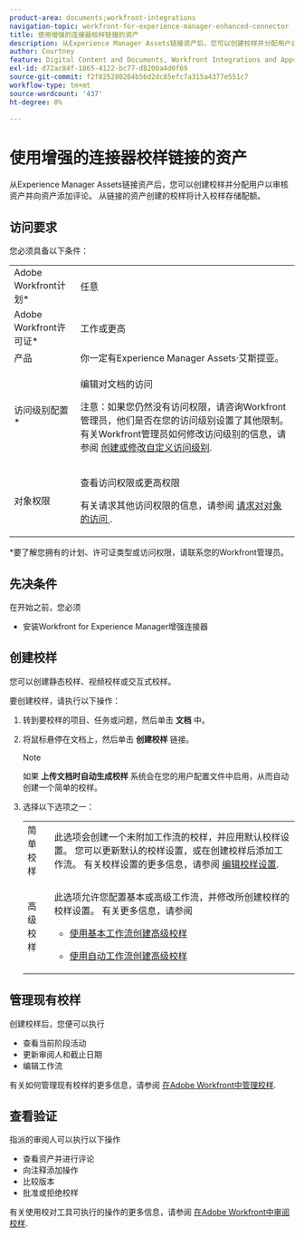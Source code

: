 ```yaml
---
product-area: documents;workfront-integrations
navigation-topic: workfront-for-experience-manager-enhanced-connector
title: 使用增强的连接器校样链接的资产
description: 从Experience Manager Assets链接资产后，您可以创建校样并分配用户以审核资产并向资产添加评论。
author: Courtney
feature: Digital Content and Documents, Workfront Integrations and Apps
exl-id: d72ac84f-1865-4122-bc77-d8200a4d0f69
source-git-commit: f2f825280204b56d2dc85efc7a315a4377e551c7
workflow-type: tm+mt
source-wordcount: '437'
ht-degree: 0%

---
```


# 使用增强的连接器校样链接的资产

从Experience Manager Assets链接资产后，您可以创建校样并分配用户以审核资产并向资产添加评论。 从链接的资产创建的校样将计入校样存储配额。

## 访问要求

您必须具备以下条件：

<table style="table-layout:auto"> 
 <col> 
 <col> 
 <tbody> 
  <tr> 
   <td role="rowheader">Adobe Workfront计划*</td> 
   <td> <p> 任意</p> </td> 
  </tr> 
  <tr> 
   <td role="rowheader">Adobe Workfront许可证*</td> 
   <td> <p>工作或更高</p> </td> 
  </tr> 
  <tr> 
   <td role="rowheader">产品</td> 
   <td>你一定有Experience Manager Assets·艾斯提亚。</td> 
  </tr> 
  <tr> 
   <td role="rowheader">访问级别配置*</td> 
   <td> <p>编辑对文档的访问</p> <p>注意：如果您仍然没有访问权限，请咨询Workfront管理员，他们是否在您的访问级别设置了其他限制。 有关Workfront管理员如何修改访问级别的信息，请参阅 <a href="../../../administration-and-setup/add-users/configure-and-grant-access/create-modify-access-levels.md" class="MCXref xref">创建或修改自定义访问级别</a>.</p> </td> 
  </tr> 
  <tr> 
   <td role="rowheader">对象权限</td> 
   <td> <p>查看访问权限或更高权限</p> <p>有关请求其他访问权限的信息，请参阅 <a href="../../../workfront-basics/grant-and-request-access-to-objects/request-access.md" class="MCXref xref">请求对对象的访问 </a>.</p> </td> 
  </tr> 
 </tbody> 
</table>

&#42;要了解您拥有的计划、许可证类型或访问权限，请联系您的Workfront管理员。

## 先决条件

在开始之前，您必须

* 安装Workfront for Experience Manager增强连接器

## 创建校样

您可以创建静态校样、视频校样或交互式校样。

要创建校样，请执行以下操作：

1. 转到要校样的项目、任务或问题，然后单击 **文档** 中。
1. 将鼠标悬停在文档上，然后单击 **创建校样** 链接。

   >[!NOTE]
   >
   >如果 **上传文档时自动生成校样** 系统会在您的用户配置文件中启用，从而自动创建一个简单的校样。

1. 选择以下选项之一：

   <table style="table-layout:auto"> 
    <col> 
    <col> 
    <tbody> 
     <tr> 
      <td role="rowheader">简单校样</td> 
      <td>此选项会创建一个未附加工作流的校样，并应用默认校样设置。 您可以更新默认的校样设置，或在创建校样后添加工作流。 有关校样设置的更多信息，请参阅 <a href="../../../review-and-approve-work/proofing/managing-proofs-within-workfront/edit-proof-settings.md" class="MCXref xref">编辑校样设置</a>.</td> 
     </tr> 
     <tr> 
      <td role="rowheader">高级校样</td> 
      <td> <p>此选项允许您配置基本或高级工作流，并修改所创建校样的校样设置。 有关更多信息，请参阅 </p> 
       <ul> 
        <li> <p><a href="../../../review-and-approve-work/proofing/creating-proofs-within-workfront/configure-basic-proof-workflow.md" class="MCXref xref">使用基本工作流创建高级校样</a> </p> </li> 
        <li> <p><a href="../../../review-and-approve-work/proofing/creating-proofs-within-workfront/create-automated-proof-workflow.md" class="MCXref xref">使用自动工作流创建高级校样</a> </p> </li> 
       </ul> </td> 
     </tr> 
    </tbody> 
   </table>

## 管理现有校样

创建校样后，您便可以执行

* 查看当前阶段活动
* 更新审阅人和截止日期
* 编辑工作流

有关如何管理现有校样的更多信息，请参阅 [在Adobe Workfront中管理校样](../../../review-and-approve-work/proofing/managing-proofs-within-workfront/manage-proofs-in-wf.md).

## 查看验证

指派的审阅人可以执行以下操作

* 查看资产并进行评论
* 向注释添加操作
* 比较版本
* 批准或拒绝校样

有关使用校对工具可执行的操作的更多信息，请参阅 [在Adobe Workfront中审阅校样](../../../review-and-approve-work/proofing/reviewing-proofs-within-workfront/review-proofs-in-wf.md).
